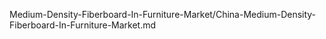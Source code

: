 
Medium-Density-Fiberboard-In-Furniture-Market/China-Medium-Density-Fiberboard-In-Furniture-Market.md
